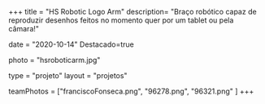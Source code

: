 +++
title = "HS Robotic Logo Arm"
description= "Braço robótico capaz de reproduzir desenhos feitos no momento quer por um tablet ou pela câmara!" 

date = "2020-10-14" 
Destacado=true 

photo = "hsroboticarm.jpg" 

type = "projeto" 
layout = "projetos" 


teamPhotos = ["franciscoFonseca.png", "96278.png", "96321.png" ] 
+++
